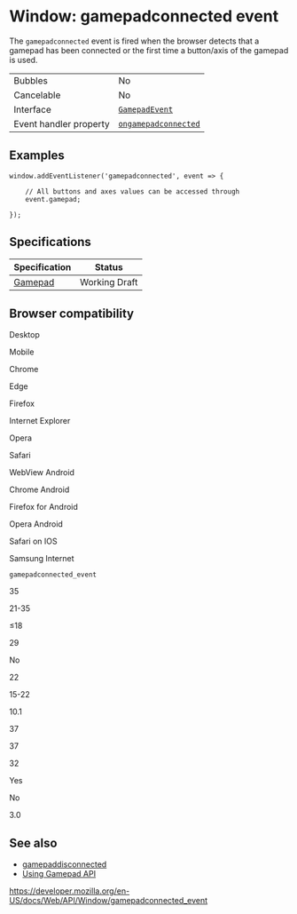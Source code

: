 Window: gamepadconnected event
==============================

The `gamepadconnected` event is fired when the browser detects that a gamepad has been connected or the first time a button/axis of the gamepad is used.

<table><tbody><tr class="odd"><td>Bubbles</td><td>No</td></tr><tr class="even"><td>Cancelable</td><td>No</td></tr><tr class="odd"><td>Interface</td><td><a href="../gamepadevent"><code>GamepadEvent</code></a></td></tr><tr class="even"><td>Event handler property</td><td><a href="ongamepadconnected"><code>ongamepadconnected</code></a></td></tr></tbody></table>

Examples
--------

    window.addEventListener('gamepadconnected', event => {

        // All buttons and axes values can be accessed through
        event.gamepad;

    });

Specifications
--------------

<table><thead><tr class="header"><th>Specification</th><th>Status</th></tr></thead><tbody><tr class="odd"><td><a href="https://w3c.github.io/gamepad/#the-gamepadconnected-event">Gamepad</a></td><td><span class="spec-wd">Working Draft</span></td></tr></tbody></table>

Browser compatibility
---------------------

Desktop

Mobile

Chrome

Edge

Firefox

Internet Explorer

Opera

Safari

WebView Android

Chrome Android

Firefox for Android

Opera Android

Safari on IOS

Samsung Internet

`gamepadconnected_event`

35

21-35

≤18

29

No

22

15-22

10.1

37

37

32

Yes

No

3.0

See also
--------

-   [gamepaddisconnected](gamepaddisconnected_event)
-   [Using Gamepad API](../gamepad_api/using_the_gamepad_api)

<a href="https://developer.mozilla.org/en-US/docs/Web/API/Window/gamepadconnected_event" class="_attribution-link">https://developer.mozilla.org/en-US/docs/Web/API/Window/gamepadconnected_event</a>
